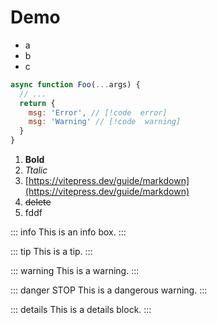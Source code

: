 # Demo

- a
- b
- c

```js
async function Foo(...args) {
  // ...
  return {
    msg: 'Error', // [!code  error]
    msg: 'Warning' // [!code  warning]
  }
}
```

1. **Bold** 
2. _Ttalic_ 
3. [https://vitepress.dev/guide/markdown](https://vitepress.dev/guide/markdown)
4. ~~delete~~
5. fddf

::: info
This is an info box.
:::

::: tip
This is a tip.
:::

::: warning
This is a warning.
:::

::: danger STOP
This is a dangerous warning.
:::

::: details
This is a details block.
:::